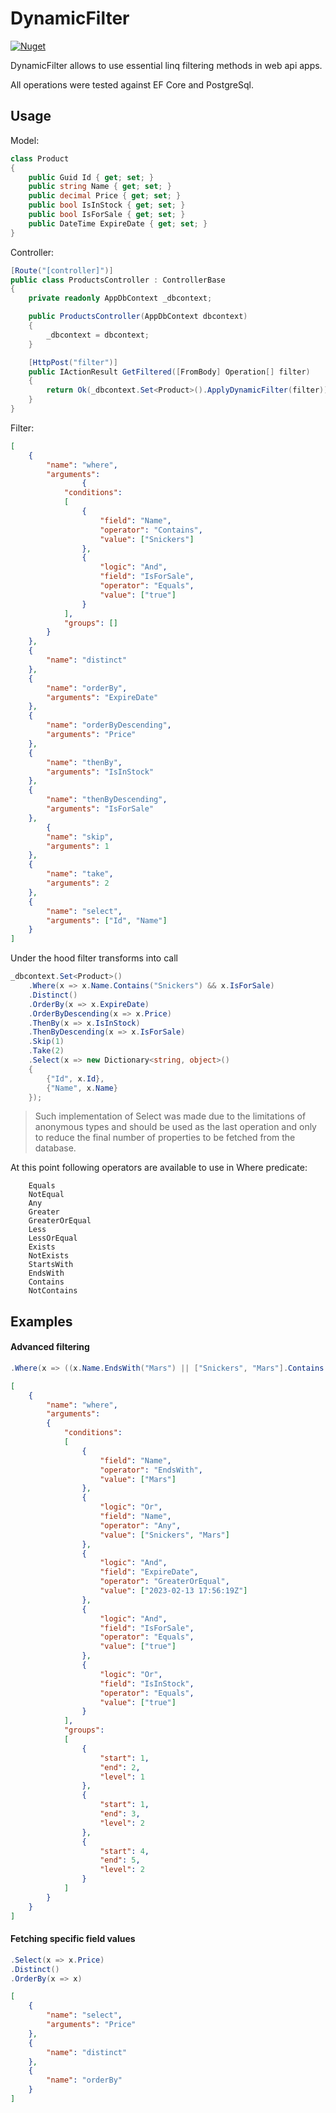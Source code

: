 # DynamicFilter
[![Nuget](https://img.shields.io/nuget/v/ART4S.DynamicFilter)](https://www.nuget.org/packages/ART4S.DynamicFilter)

DynamicFilter allows to use essential linq filtering methods in web api apps.

All operations were tested against EF Core and PostgreSql.

## Usage

Model:

```c#
class Product
{
    public Guid Id { get; set; }
    public string Name { get; set; }
    public decimal Price { get; set; }
    public bool IsInStock { get; set; }
    public bool IsForSale { get; set; }
    public DateTime ExpireDate { get; set; }
}
```

Controller:

```c#
[Route("[controller]")]
public class ProductsController : ControllerBase
{
    private readonly AppDbContext _dbcontext;

    public ProductsController(AppDbContext dbcontext)
    {
        _dbcontext = dbcontext;
    }

    [HttpPost("filter")]
    public IActionResult GetFiltered([FromBody] Operation[] filter)
    {
        return Ok(_dbcontext.Set<Product>().ApplyDynamicFilter(filter));
    }
}
```

Filter:

```json
[
	{
		"name": "where",
		"arguments": 
                {
			"conditions": 
			[
				{
					"field": "Name",
					"operator": "Contains",
					"value": ["Snickers"]
				},
				{
					"logic": "And",
					"field": "IsForSale",
					"operator": "Equals",
					"value": ["true"]
				}
			],
			"groups": []
		}
	},
	{
		"name": "distinct"
	},
	{
		"name": "orderBy",
		"arguments": "ExpireDate"
	},
	{
		"name": "orderByDescending",
		"arguments": "Price"
	},
	{
		"name": "thenBy",
		"arguments": "IsInStock"
	},
	{
		"name": "thenByDescending",
		"arguments": "IsForSale"
	},
        {
		"name": "skip",
		"arguments": 1
	},
	{
		"name": "take",
		"arguments": 2
	},
	{
		"name": "select",
		"arguments": ["Id", "Name"]
	}
]
```

Under the hood filter transforms into call
```c#
_dbcontext.Set<Product>()
    .Where(x => x.Name.Contains("Snickers") && x.IsForSale)
    .Distinct()
    .OrderBy(x => x.ExpireDate)
    .OrderByDescending(x => x.Price)
    .ThenBy(x => x.IsInStock)
    .ThenByDescending(x => x.IsForSale)
    .Skip(1)
    .Take(2)
    .Select(x => new Dictionary<string, object>()
    {
        {"Id", x.Id},
        {"Name", x.Name}
    });
```
> Such implementation of Select was made due to the limitations of anonymous types and should be used as the last operation 
> and only to reduce the final number of properties to be fetched from the database.

At this point following operators are available to use in Where predicate:
```
    Equals
    NotEqual
    Any
    Greater
    GreaterOrEqual
    Less
    LessOrEqual
    Exists
    NotExists
    StartsWith
    EndsWith
    Contains
    NotContains
```
## Examples

#### Advanced filtering
```c#
.Where(x => ((x.Name.EndsWith("Mars") || ["Snickers", "Mars"].Contains(x.Name)) && x.ExpireDate >= DateTime.UtcNow) && (x.IsForSale || x.IsInStock))
```
```json
[
	{
		"name": "where",
		"arguments": 
		{
			"conditions": 
			[
				{
					"field": "Name",
					"operator": "EndsWith",
					"value": ["Mars"]
				},
				{
					"logic": "Or",
					"field": "Name",
					"operator": "Any",
					"value": ["Snickers", "Mars"]
				},
				{
					"logic": "And",
					"field": "ExpireDate",
					"operator": "GreaterOrEqual",
					"value": ["2023-02-13 17:56:19Z"]
				},
				{
					"logic": "And",
					"field": "IsForSale",
					"operator": "Equals",
					"value": ["true"]
				},
				{
					"logic": "Or",
					"field": "IsInStock",
					"operator": "Equals",
					"value": ["true"]
				}
			],
			"groups": 
			[
				{
					"start": 1,
					"end": 2,
					"level": 1
				},
				{
					"start": 1,
					"end": 3,
					"level": 2
				},
				{
					"start": 4,
					"end": 5,
					"level": 2
				}
			]
		}
	}
]
```

#### Fetching specific field values
```c#
.Select(x => x.Price)
.Distinct()
.OrderBy(x => x)
```
```json
[
	{
		"name": "select",
		"arguments": "Price"
	},
	{
		"name": "distinct"
	},
	{
		"name": "orderBy"
	}
]
```

